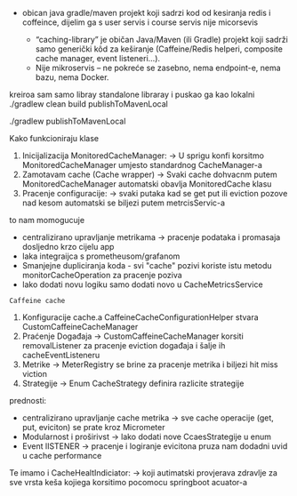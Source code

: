  * obican java gradle/maven projekt koji sadrzi kod od kesiranja redis i coffeince, 
    dijelim ga s user servis i course servis nije micorsevis

     * “caching-library” je običan Java/Maven (ili Gradle) projekt koji sadrži samo generički kôd
       za keširanje (Caffeine/Redis helperi, composite cache manager, event listeneri…).
     * Nije mikroservis – ne pokreće se zasebno, nema endpoint-e, nema bazu, nema Docker.
   

kreiroa sam samo libray standalone libraray i puskao ga kao lokalni
./gradlew clean build publishToMavenLocal

./gradlew publishToMavenLocal


  Kako funkcioniraju klase
   1. Inicijalizacija MonitoredCacheManager:
    -> U sprigu konfi korsitmo MonitoredCacheManager umjesto standardnog CacheManager-a
   2. Zamotavam cache (Cache wrapper) 
    -> Svaki cache dohvacnm putem MonitoredCacheManager automatski obavlja MonitoredCache klasu
   3. Pracenje configuracije:
    -> svaki putaka kad se get put ili eviction pozove nad kesom automatski se biljezi putem metrcisServic-a

   to nam momogucuje
   * centralizirano upravljanje metrikama -> pracenje podataka i promasaja dosljedno krzo cijelu app
   * laka integraijca s prometheusom/grafanom 
   * Smanjejne dupliciranja koda - svi "cache" pozivi koriste istu metodu monitorCacheOperation za pracenje poziva
   * lako dodati novu logiku samo dodati novo u CacheMetricsService

    Caffeine cache
  1. Konfiguracije cache.a CaffeineCacheConfigurationHelper stvara CustomCaffeineCacheManager
  2. Praćenje Događaja -> CustomCaffeineCacheManager korsiti removalListener za pracenje eviction događaja i šalje ih cacheEventListeneru
  3. Metrike -> MeterRegistry se brine za pracenje metrika i biljezi hit miss viction
  4. Strategije -> Enum CacheStrategy definira razlicite strategije 

  prednosti:
  * centralizirano upravljanje cache metrika -> sve cache operacije (get, put, eviciton) se prate kroz Micrometer
  * Modularnost i proširivst -> lako dodati nove CcaesStrategije u enum 
  * Event lISTENER -> pracenje i logiranje evicitona pruza nam dodadni uvid u cache performance


  Te imamo i CacheHealtIndiciator:
   -> koji autimatski provjerava zdravlje za sve vrsta keša kojiega korsitimo pocomocu springboot acuator-a